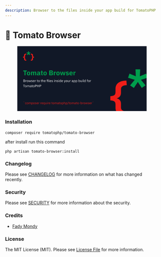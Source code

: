 ```yaml
---
description: Browser to the files inside your app build for TomatoPHP
---
```


# 📂 Tomato Browser

<figure><img src="../.gitbook/assets/screenshot (7).png" alt=""><figcaption></figcaption></figure>

### Installation

```
composer require tomatophp/tomato-browser
```

after install run this command

```
php artisan tomato-browser:install
```



### Changelog

Please see [CHANGELOG](https://github.com/tomatophp/tomato-browser/blob/master/CHANGELOG.md) for more information on what has changed recently.

### Security

Please see [SECURITY](https://github.com/tomatophp/tomato-browser/blob/master/SECURITY.md) for more information about the security.

### Credits

* [Fady Mondy](https://www.github.ocm/3x1io)

### License

The MIT License (MIT). Please see [License File](https://github.com/tomatophp/tomato-browser/blob/master/LICENSE.md) for more information.
